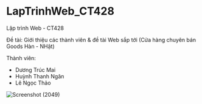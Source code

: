 # LapTrinhWeb_CT428

Lập trình Web - CT428 

Đề tài: Giới thiệu các thành viên & đề tài Web sắp tới (Cửa hàng chuyên bán Goods Hàn - NHật)

Thành viên: 
- Dương Trúc Mai
- Huỳnh Thanh Ngân
- Lê Ngọc Thảo


![Screenshot (2049)](https://user-images.githubusercontent.com/95559754/224699543-398ae40c-08e6-4d1c-b007-02c42684d64a.png)


